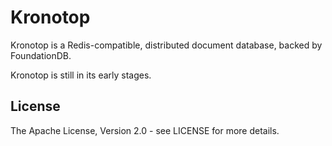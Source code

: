 # Kronotop

Kronotop is a Redis-compatible, distributed document database, backed by FoundationDB.

Kronotop is still in its early stages.

## License

The Apache License, Version 2.0 - see LICENSE for more details.